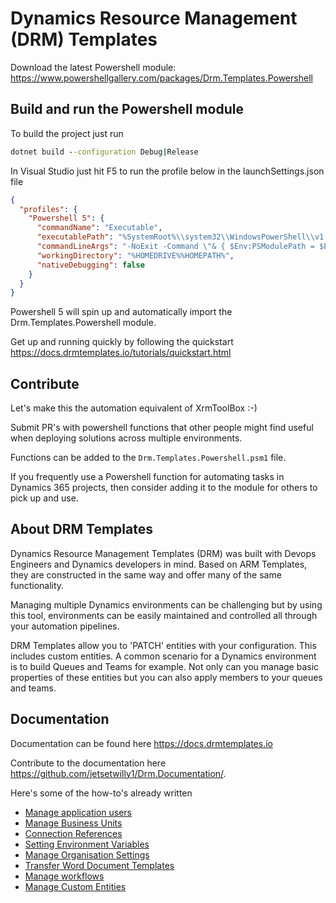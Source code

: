 ﻿# Dynamics Resource Management (DRM) Templates

Download the latest Powershell module: https://www.powershellgallery.com/packages/Drm.Templates.Powershell

## Build and run the Powershell module

To build the project just run 

```cmd
dotnet build --configuration Debug|Release
```

In Visual Studio just hit F5 to run the profile below in the launchSettings.json file

```json
{
  "profiles": {
    "Powershell 5": {
      "commandName": "Executable",
      "executablePath": "%SystemRoot%\\system32\\WindowsPowerShell\\v1.0\\powershell.exe",
      "commandLineArgs": "-NoExit -Command \"& { $Env:PSModulePath = $Env:PSModulePath+';$(ProjectDir)\\Output\\'; Import-Module -Name Drm.Templates.Powershell }\"",
      "workingDirectory": "%HOMEDRIVE%%HOMEPATH%",
      "nativeDebugging": false
    }
  }
}
```

Powershell 5 will spin up and automatically import the Drm.Templates.Powershell module.

Get up and running quickly by following the quickstart https://docs.drmtemplates.io/tutorials/quickstart.html

## Contribute

Let's make this the automation equivalent of XrmToolBox :-)

Submit PR's with powershell functions that other people might find useful when deploying solutions across multiple environments.

Functions can be added to the `Drm.Templates.Powershell.psm1` file.

If you frequently use a Powershell function for automating tasks in Dynamics 365 projects, then consider adding it 
to the module for others to pick up and use.

## About DRM Templates

Dynamics Resource Management Templates (DRM) was built with Devops Engineers and Dynamics developers in mind. Based on 
ARM Templates, they are constructed in the same way and offer many of the same functionality.

Managing multiple Dynamics environments can be challenging but by using this tool, 
environments can be easily maintained and controlled all through your automation pipelines.

DRM Templates allow you to 'PATCH' entities with your configuration. This includes custom entities. 
A common scenario for a Dynamics environment is to build Queues and Teams for example. 
Not only can you manage basic properties of these entities but you can also apply members to your queues and teams.

## Documentation

Documentation can be found here https://docs.drmtemplates.io

Contribute to the documentation here https://github.com/jetsetwilly1/Drm.Documentation/.

Here's some of the how-to's already written

- [Manage application users](https://docs.drmtemplates.io/articles/manage-application-user-accounts.html)
- [Manage Business Units](https://docs.drmtemplates.io/articles/manage-business-units.html)
- [Connection References](https://docs.drmtemplates.io/articles/connection-references.html)
- [Setting Environment Variables](https://docs.drmtemplates.io/articles/setting-environment-variables.html)
- [Manage Organisation Settings](https://docs.drmtemplates.io/articles/setting-organisation-settings.html)
- [Transfer Word Document Templates](https://docs.drmtemplates.io/articles/document-templates.html)
- [Manage workflows](https://docs.drmtemplates.io/articles/manage-workflows.html)
- [Manage Custom Entities](https://docs.drmtemplates.io/articles/manage-custom-entities.html)